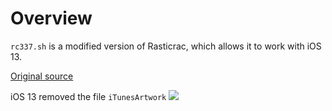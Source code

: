 # Overview

`rc337.sh` is a modified version of Rasticrac, which allows it to work with iOS 13.

[Original source](https://community.euroiphone.eu/index.php?threads/fr-rasticrac-v3-3-7-en-exclusivit%C3%A9.12534/)

iOS 13 removed the file `iTunesArtwork`
![](https://i.imgur.com/lY6KbSI.png)
